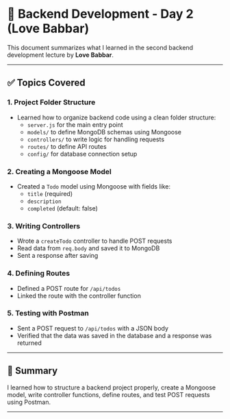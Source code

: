 # 📘 Backend Development - Day 2 (Love Babbar)

This document summarizes what I learned in the second backend development lecture by **Love Babbar**.

---

## ✅ Topics Covered

### 1. Project Folder Structure
- Learned how to organize backend code using a clean folder structure:
  - `server.js` for the main entry point
  - `models/` to define MongoDB schemas using Mongoose
  - `controllers/` to write logic for handling requests
  - `routes/` to define API routes
  - `config/` for database connection setup

### 2. Creating a Mongoose Model
- Created a `Todo` model using Mongoose with fields like:
  - `title` (required)
  - `description`
  - `completed` (default: false)

### 3. Writing Controllers
- Wrote a `createTodo` controller to handle POST requests
- Read data from `req.body` and saved it to MongoDB
- Sent a response after saving

### 4. Defining Routes
- Defined a POST route for `/api/todos`
- Linked the route with the controller function

### 5. Testing with Postman
- Sent a POST request to `/api/todos` with a JSON body
- Verified that the data was saved in the database and a response was returned

---

## 🧠 Summary

I learned how to structure a backend project properly, create a Mongoose model, write controller functions, define routes, and test POST requests using Postman.

---

